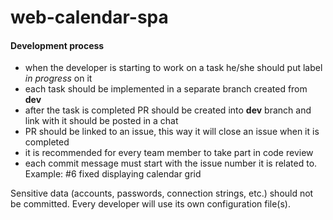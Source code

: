 # web-calendar-spa

#### Development process
- when the developer is starting to work on a task he/she should put label _in progress_ on it
- each task should be implemented in a separate branch created from **dev**
- after the task is completed PR should be created into **dev** branch and link with it should be posted in a chat
- PR should be linked to an issue, this way it will close an issue when it is completed
- it is recommended for every team member to take part in code review
- each commit message must start with the issue number it is related to. Example: #6 fixed displaying calendar grid

Sensitive data (accounts, passwords, connection strings, etc.) should not be committed. Every developer will use its own configuration file(s).
